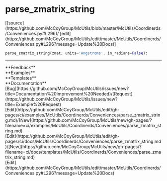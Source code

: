 # <a id="McUtils.Coordinerds.Conveniences.parse_zmatrix_string">parse_zmatrix_string</a>
<div class="docs-source-link" markdown="1">
[[source](https://github.com/McCoyGroup/McUtils/blob/master/McUtils/Coordinerds/Conveniences.py#L296)/
[edit](https://github.com/McCoyGroup/McUtils/edit/master/McUtils/Coordinerds/Conveniences.py#L296?message=Update%20Docs)]
</div>

```python
parse_zmatrix_string(zmat, units='Angstroms', in_radians=False): 
```













---


<div markdown="1" class="text-secondary">
<div class="container">
  <div class="row">
   <div class="col" markdown="1">
**Feedback**   
</div>
   <div class="col" markdown="1">
**Examples**   
</div>
   <div class="col" markdown="1">
**Templates**   
</div>
   <div class="col" markdown="1">
**Documentation**   
</div>
   <div class="col" markdown="1">
   
</div>
   <div class="col" markdown="1">
   
</div>
   <div class="col" markdown="1">
   
</div>
</div>
  <div class="row">
   <div class="col" markdown="1">
[Bug](https://github.com/McCoyGroup/McUtils/issues/new?title=Documentation%20Improvement%20Needed)/[Request](https://github.com/McCoyGroup/McUtils/issues/new?title=Example%20Request)   
</div>
   <div class="col" markdown="1">
[Edit](https://github.com/McCoyGroup/McUtils/edit/gh-pages/ci/examples/McUtils/Coordinerds/Conveniences/parse_zmatrix_string.md)/[New](https://github.com/McCoyGroup/McUtils/new/gh-pages/?filename=ci/examples/McUtils/Coordinerds/Conveniences/parse_zmatrix_string.md)   
</div>
   <div class="col" markdown="1">
[Edit](https://github.com/McCoyGroup/McUtils/edit/gh-pages/ci/docs/McUtils/Coordinerds/Conveniences/parse_zmatrix_string.md)/[New](https://github.com/McCoyGroup/McUtils/new/gh-pages/?filename=ci/docs/templates/McUtils/Coordinerds/Conveniences/parse_zmatrix_string.md)   
</div>
   <div class="col" markdown="1">
[Edit](https://github.com/McCoyGroup/McUtils/edit/master/McUtils/Coordinerds/Conveniences.py#L296?message=Update%20Docs)   
</div>
   <div class="col" markdown="1">
   
</div>
   <div class="col" markdown="1">
   
</div>
   <div class="col" markdown="1">
   
</div>
</div>
</div>
</div>